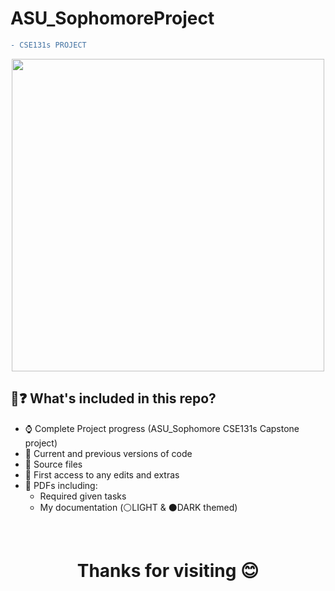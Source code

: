 # ASU_SophomoreProject
```diff
- CSE131s PROJECT 
```
<div id="header" align="center">
  <img src="https://eng.asu.edu.eg/img/logo.png" width="500"/>
</div>

## 🤔❓ What's included in this repo?

- ⌚ Complete Project progress (ASU_Sophomore CSE131s Capstone project)
- 📅 Current and previous versions of code
- 📂 Source files
- 📝 First access to any edits and extras
- 📃 PDFs including:
     - Required given tasks
     - My documentation (⚪LIGHT & ⚫DARK themed)
  
<br>
<h1 align="center">Thanks for visiting 😊</h1>




